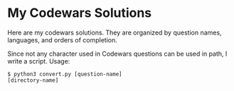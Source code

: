# My Codewars Solutions

Here are my codewars solutions. They are organized by question names, languages, and orders of completion.

Since not any character used in Codewars questions can be used in path, I write a script. Usage:

```console
$ python3 convert.py [question-name]
[directory-name]
```
